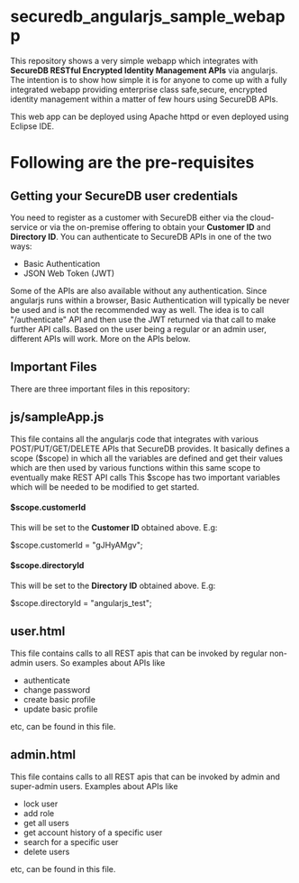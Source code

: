 # securedb_angularjs_sample_webapp

This repository shows a very simple webapp which integrates with **SecureDB RESTful Encrypted Identity Management APIs** via angularjs. The intention is to show how simple it is for anyone to come up with a fully integrated webapp providing enterprise class safe,secure, encrypted identity management within a matter of few hours using SecureDB APIs.

This web app can be deployed using Apache httpd or even deployed using Eclipse IDE.

# Following are the pre-requisites

## Getting your SecureDB user credentials
You need to register as a customer with SecureDB either via the cloud-service or via the on-premise offering to obtain your **Customer ID** and **Directory ID**. You can authenticate to SecureDB APIs in one of the two ways:

* Basic Authentication
* JSON Web Token (JWT)

Some of the APIs are also available without any authentication. Since angularjs runs within a browser, Basic Authentication will typically be never be used and is not the recommended way as well. The idea is to call "/authenticate" API and then use the JWT returned via that call to make further API calls. Based on the user being a regular or an admin user, different APIs will work. More on the APIs below.

## Important Files

There are three important files in this repository:

## js/sampleApp.js

This file contains all the angularjs code that integrates with various POST/PUT/GET/DELETE APIs that SecureDB provides. It basically defines a scope ($scope) in which all the variables are defined and get their values which are then used by various functions within this same scope to eventually make REST API calls
This $scope has two important variables which will be needed to be modified to get started.

#### $scope.customerId 

This will be set to the **Customer ID** obtained above. E.g:

$scope.customerId = "gJHyAMgv";

#### $scope.directoryId

This will be set to the **Directory ID** obtained above. E.g:

$scope.directoryId = "angularjs_test";

## user.html

This file contains calls to all REST apis that can be invoked by regular non-admin users. So examples about APIs like

* authenticate
* change password
* create basic profile
* update basic profile

etc, can be found in this file.

## admin.html

This file contains calls to all REST apis that can be invoked by admin and super-admin users. Examples about APIs like

* lock user
* add role
* get all users
* get account history of a specific user
* search for a specific user
* delete users

etc, can be found in this file. 
